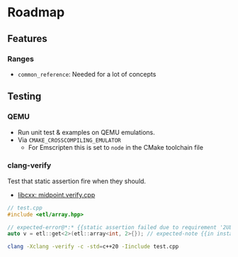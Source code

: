 # Roadmap

## Features

### Ranges

- `common_reference`: Needed for a lot of concepts

## Testing

### QEMU

- Run unit test & examples on QEMU emulations.
- Via `CMAKE_CROSSCOMPILING_EMULATOR`
  - For Emscripten this is set to `node` in the CMake toolchain file

### clang-verify

Test that static assertion fire when they should.

- [libcxx: midpoint.verify.cpp](https://github.com/llvm/llvm-project/blob/main/libcxx/test/std/numerics/numeric.ops/numeric.ops.midpoint/midpoint.verify.cpp)

```cpp
// test.cpp
#include <etl/array.hpp>

// expected-error@*:* {{static assertion failed due to requirement '2UL < 2UL': array index out of range}}
auto v = etl::get<2>(etl::array<int, 2>{}); // expected-note {{in instantiation of function template specialization 'etl::get<2UL, int, 2UL>' requested here}}
```

```sh
clang -Xclang -verify -c -std=c++20 -Iinclude test.cpp
```
